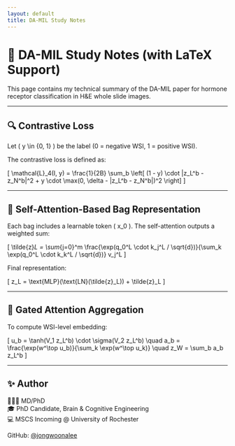 ```yaml
---
layout: default
title: DA-MIL Study Notes
---
```


<script type="text/javascript"
  async src="https://cdn.jsdelivr.net/npm/mathjax@3/es5/tex-mml-chtml.js">
</script>

# 🧠 DA-MIL Study Notes (with LaTeX Support)

This page contains my technical summary of the DA-MIL paper for hormone receptor classification in H&E whole slide images.

---

## 🔍 Contrastive Loss

Let \( y \in \{0, 1\} \) be the label (0 = negative WSI, 1 = positive WSI).

The contrastive loss is defined as:

\[
\mathcal{L}_4(I, y) = \frac{1}{2B} \sum_b \left[ (1 - y) \cdot \|z_L^b - z_N^b\|^2 + y \cdot \max(0, \delta - \|z_L^b - z_N^b\|)^2 \right]
\]

---

## 🧩 Self-Attention-Based Bag Representation

Each bag includes a learnable token \( x_0 \). The self-attention outputs a weighted sum:

\[
\tilde{z}_L = \sum_{j=0}^m \frac{\exp(q_0^L \cdot k_j^L / \sqrt{d})}{\sum_k \exp(q_0^L \cdot k_k^L / \sqrt{d})} v_j^L
\]

Final representation:

\[
z_L = \text{MLP}(\text{LN}(\tilde{z}_L)) + \tilde{z}_L
\]

---

## 🧲 Gated Attention Aggregation

To compute WSI-level embedding:

\[
u_b = \tanh(V_1 z_L^b) \cdot \sigma(V_2 z_L^b)
\quad
a_b = \frac{\exp(w^\top u_b)}{\sum_k \exp(w^\top u_k)}
\quad
z_W = \sum_b a_b z_L^b
\]

---

## ✨ Author

👩🏻‍⚕️ MD/PhD  
🎓 PhD Candidate, Brain & Cognitive Engineering  
💻 MSCS Incoming @ University of Rochester

GitHub: [@jongwoonalee](https://github.com/jongwoonalee)
